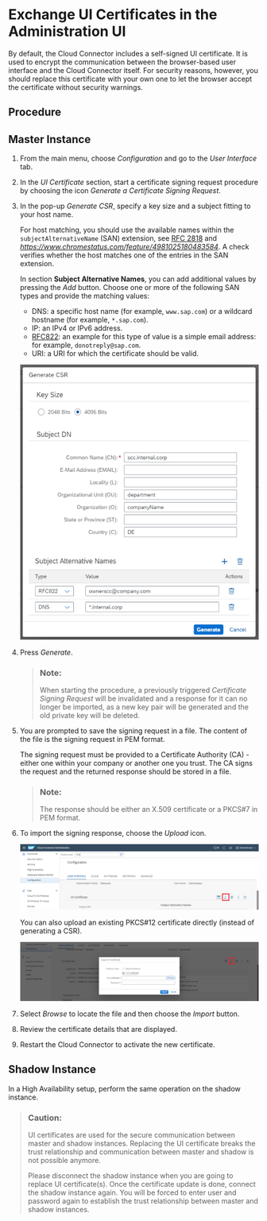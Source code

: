 <!-- loiob70bf164a6e6498b8bf1f459554609f5 -->

# Exchange UI Certificates in the Administration UI

By default, the Cloud Connector includes a self-signed UI certificate. It is used to encrypt the communication between the browser-based user interface and the Cloud Connector itself. For security reasons, however, you should replace this certificate with your own one to let the browser accept the certificate without security warnings.

<a name="concept_jhp_ydl_cs"/>

<!-- concept\_jhp\_ydl\_cs -->

## Procedure



## Master Instance

1.  From the main menu, choose *Configuration* and go to the *User Interface* tab.
2.  In the *UI Certificate* section, start a certificate signing request procedure by choosing the icon *Generate a Certificate Signing Request*.
3.  In the pop-up *Generate CSR*, specify a key size and a subject fitting to your host name.

    For host matching, you should use the available names within the `subjectAlternativeName` \(SAN\) extension, see [RFC 2818](https://tools.ietf.org/html/rfc2818) and *https://www.chromestatus.com/feature/4981025180483584*. A check verifies whether the host matches one of the entries in the SAN extension.

    In section **Subject Alternative Names**, you can add additional values by pressing the *Add* button. Choose one or more of the following SAN types and provide the matching values:

    -   DNS: a specific host name \(for example, `www.sap.com`\) or a wildcard hostname \(for example, `*.sap.com`\).
    -   IP: an IPv4 or IPv6 address.
    -   [RFC822](https://tools.ietf.org/html/rfc822): an example for this type of value is a simple email address: for example, `donotreply@sap.com`.
    -   URI: a URI for which the certificate should be valid.

    ![](images/SCC_Exchange_UI_Certificates_-_Generate_CSR_ebeafe4.png)

4.  Press *Generate*.

    > ### Note:  
    > When starting the procedure, a previously triggered *Certificate Signing Request* will be invalidated and a response for it can no longer be imported, as a new key pair will be generated and the old private key will be deleted.

5.  You are prompted to save the signing request in a file. The content of the file is the signing request in PEM format.

    The signing request must be provided to a Certificate Authority \(CA\) - either one within your company or another one you trust. The CA signs the request and the returned response should be stored in a file.

    > ### Note:  
    > The response should be either an X.509 certificate or a PKCS\#7 in PEM format.

6.  To import the signing response, choose the *Upload* icon.

    ![](images/SCC_Exchange_UI_Certificates_-_2_13_0430eef.png)

    You can also upload an existing PKCS\#12 certificate directly \(instead of generating a CSR\).

    ![](images/ExchangeUICertificates_2_13_PKCS_12_60499b9.png)

7.  Select *Browse* to locate the file and then choose the *Import* button.
8.  Review the certificate details that are displayed.
9.  Restart the Cloud Connector to activate the new certificate.



## Shadow Instance

In a High Availability setup, perform the same operation on the shadow instance.

> ### Caution:  
> UI certificates are used for the secure communication between master and shadow instances. Replacing the UI certificate breaks the trust relationship and communication between master and shadow is not possible anymore.
> 
> Please disconnect the shadow instance when you are going to replace UI certificate\(s\). Once the certificate update is done, connect the shadow instance again. You will be forced to enter user and password again to establish the trust relationship between master and shadow instances.

